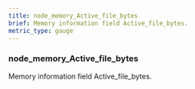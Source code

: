 ```yaml
---
title: node_memory_Active_file_bytes
brief: Memory information field Active_file_bytes.
metric_type: gauge
---
```

### node_memory_Active_file_bytes

Memory information field Active_file_bytes.